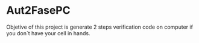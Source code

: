 # Aut2FasePC
Objetive of this project is generate 2 steps verification code on computer if you don´t have your cell in hands.
